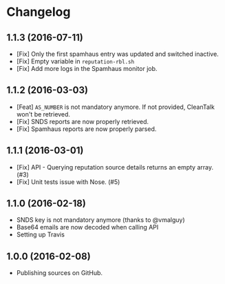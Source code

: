 # Changelog

## 1.1.3 (2016-07-11)
- [Fix] Only the first spamhaus entry was updated and switched inactive.
- [Fix] Empty variable in `reputation-rbl.sh`
- [Fix] Add more logs in the Spamhaus monitor job.

## 1.1.2 (2016-03-03)
- [Feat] `AS_NUMBER` is not mandatory anymore. If not provided, CleanTalk won't
be retrieved.
- [Fix] SNDS reports are now properly retrieved.
- [Fix] Spamhaus reports are now properly parsed.

## 1.1.1 (2016-03-01)
- [Fix] API - Querying reputation source details returns an empty array. (#3)
- [Fix] Unit tests issue with Nose. (#5)

## 1.1.0 (2016-02-18)
- SNDS key is not mandatory anymore (thanks to @vmalguy)
- Base64 emails are now decoded when calling API
- Setting up Travis

## 1.0.0 (2016-02-08)
- Publishing sources on GitHub.
